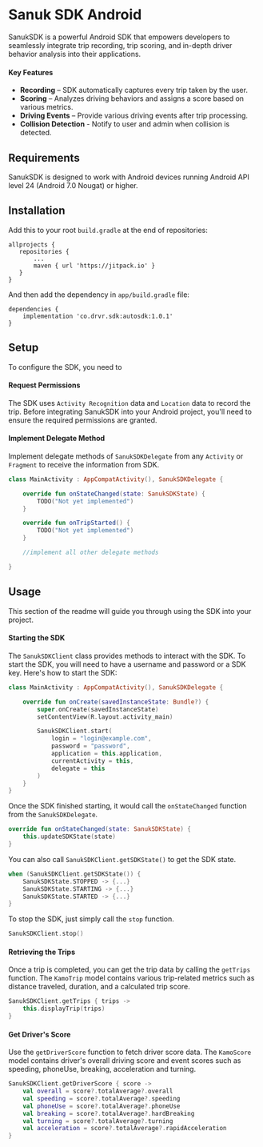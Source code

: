 # Sanuk SDK Android

SanukSDK is a powerful Android SDK that empowers developers to seamlessly integrate trip recording, trip scoring, and in-depth driver behavior analysis into their applications.

#### Key Features

* **Recording** – SDK automatically captures every trip taken by the user.
* **Scoring** – Analyzes driving behaviors and assigns a score based on various metrics.
* **Driving Events** – Provide various driving events after trip processing.
* **Collision Detection** - Notify to user and admin when collision is detected.


## Requirements

SanukSDK is designed to work with Android devices running Android API level 24 (Android 7.0 Nougat) or higher.


## Installation

Add this to your root `build.gradle` at the end of repositories:

```
allprojects {
   repositories {
       ...
       maven { url 'https://jitpack.io' }
   }
}
```

And then add the dependency in `app/build.gradle` file:

```
dependencies {
    implementation 'co.drvr.sdk:autosdk:1.0.1'
}
```

## Setup

To configure the SDK, you need to

#### Request Permissions

The SDK uses `Activity Recognition` data and `Location` data to record the trip. Before integrating SanukSDK into your Android project, you'll need to ensure the required permissions are granted.

#### Implement Delegate Method

Implement delegate methods of `SanukSDKDelegate` from any `Activity` or `Fragment` to receive the information from SDK. 

```kotlin
class MainActivity : AppCompatActivity(), SanukSDKDelegate {

    override fun onStateChanged(state: SanukSDKState) {
        TODO("Not yet implemented")
    }

    override fun onTripStarted() {
        TODO("Not yet implemented")
    }

    //implement all other delegate methods

}
```

## Usage

This section of the readme will guide you through using the SDK into your project.

#### Starting the SDK

The `SanukSDKClient` class provides methods to interact with the SDK. To start the SDK, you will need to have a username and password or a SDK key. Here's how to start the SDK:

```kotlin
class MainActivity : AppCompatActivity(), SanukSDKDelegate {

    override fun onCreate(savedInstanceState: Bundle?) {
        super.onCreate(savedInstanceState)
        setContentView(R.layout.activity_main)

        SanukSDKClient.start(
            login = "login@example.com",
            password = "password",
            application = this.application,
            currentActivity = this,
            delegate = this
        )
    }
}
```

Once the SDK finished starting, it would call the `onStateChanged` function from the `SanukSDKDelegate`.

```kotlin
override fun onStateChanged(state: SanukSDKState) {
    this.updateSDKState(state)
}
```

You can also call `SanukSDKClient.getSDKState()` to get the SDK state.

```kotlin
when (SanukSDKClient.getSDKState()) {
    SanukSDKState.STOPPED -> {...}
    SanukSDKState.STARTING -> {...}
    SanukSDKState.STARTED -> {...}
}
```

To stop the SDK, just simply call the `stop` function.

```kotlin
SanukSDKClient.stop()
```

#### Retrieving the Trips

Once a trip is completed, you can get the trip data by calling the `getTrips` function. The `KamoTrip` model contains various trip-related metrics such as distance traveled, duration, and a calculated trip score.

```kotlin
SanukSDKClient.getTrips { trips ->
    this.displayTrip(trips)
}
```

#### Get Driver's Score

Use the `getDriverScore` function to fetch driver score data. The `KamoScore` model contains driver's overall driving score and event scores such as speeding, phoneUse, breaking, acceleration and turning. 

```kotlin
SanukSDKClient.getDriverScore { score ->
    val overall = score?.totalAverage?.overall
    val speeding = score?.totalAverage?.speeding
    val phoneUse = score?.totalAverage?.phoneUse
    val breaking = score?.totalAverage?.hardBreaking
    val turning = score?.totalAverage?.turning
    val acceleration = score?.totalAverage?.rapidAcceleration
}
```

